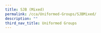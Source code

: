 ```yaml
---
title: SJB (Mixed)
permalink: /cca/Uniformed-Groups/SJBMixed/
description: ""
third_nav_title: Uniformed Groups
---
```

